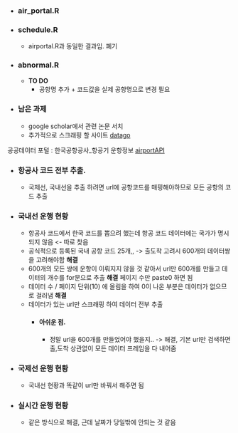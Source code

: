 - ### air_portal.R
- ### schedule.R
  - airportal.R과 동일한 결과임. 폐기
- ### abnormal.R
     - **TO DO**
       - 공항명 추가 + 코드값을 실제 공항명으로 변경 필요
       
- ### 남은 과제
  - google scholar에서 관련 논문 서치
  - 추가적으로 스크래핑 할 사이트 [datago](https://www.data.go.kr) 


 
 공공데이터 포털 : 한국공항공사_항공기 운항정보 [airportAPI]('https://www.data.go.kr/tcs/dss/selectApiDataDetailView.do?publicDataPk=15000126')
 
- ### 항공사 코드 전부 추출.
  - 국제선, 국내선을 추출 하려면 url에 공항코드를 매핑해야하므로 모든 공항의 코드 추출
   
- ### 국내선 운행 현황
   - 항공사 코드에서 한국 코드를 뽑으려 했는데 항공 코드 데이터에는 국가가 명시되지 않음 <- 따로 찾음
   - 공식적으로 등록된 국내 공항 코드 25개,, -> 출도착 고려시 600개의 데이터쌍을 고려해야함 **해결** 
   - 600개의 모든 쌍에 운항이 이뤄지지 않을 것 같아서 url만 600개를 만들고 데이터의 개수를 for문으로 추출 **해결** 페이지 수만 paste0 하면 됨
   - 데이터 수 / 페이지 단위(10) 에 올림을 하여 0이 나온 부분은 데이터가 없으므로 걸러냄 **해결**
   - 데이터가 있는 url만 스크래핑 하여 데이터 전부 추출
      - #### 아쉬운 점.
        - 정말 url을 600개를 만들었어야 했을지.. -> 해결, 기본 url만 검색하면 출,도착 상관없이 모든 데이터 프레임을 다 내어줌
- ### 국제선 운행 현황
   - 국내선 현황과 똑같이 url만 바꿔서 해주면 됨
 
- ### 실시간 운행 현황
   - 같은 방식으로 해결, 근데 날짜가 당일밖에 안되는 것 같음

